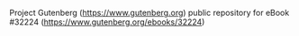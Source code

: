 Project Gutenberg (https://www.gutenberg.org) public repository for eBook #32224 (https://www.gutenberg.org/ebooks/32224)
